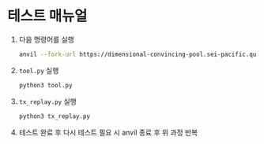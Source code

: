 # 테스트 매뉴얼

1. 다음 명령어를 실행
   ```bash
   anvil --fork-url https://dimensional-convincing-pool.sei-pacific.quiknode.pro/2ef5d5d83795635834a0e0aa65b182f0c8ad1729 --fork-block-number 118133643 --auto-impersonate
   ```
2. `tool.py` 실행
   ```bash
   python3 tool.py
   ```
3. `tx_replay.py` 실행
   ```bash
   python3 tx_replay.py
   ```
4. 테스트 완료 후 다시 테스트 필요 시 anvil 종료 후 위 과정 반복
